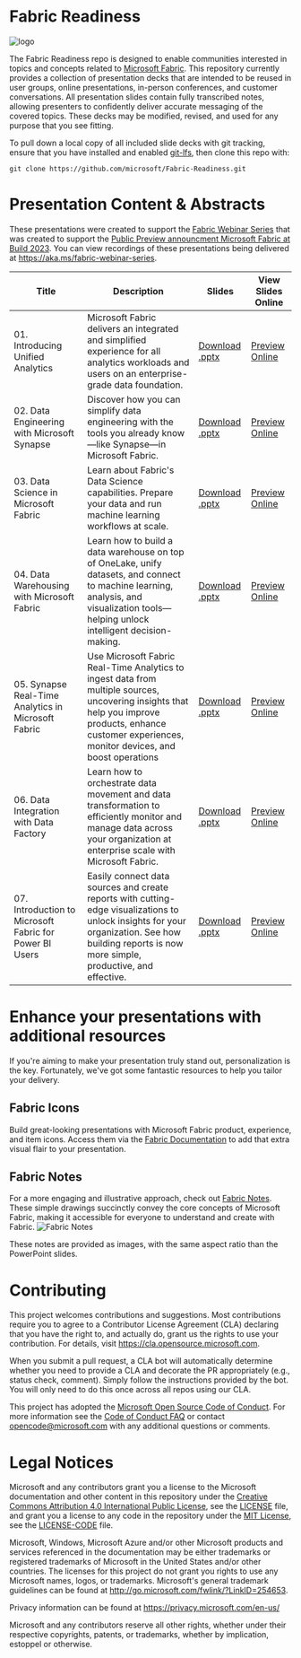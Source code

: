 # Fabric Readiness

![logo](./assets/logo.png)

The Fabric Readiness repo is designed to enable communities interested in topics and concepts related to [Microsoft Fabric](https://www.microsoft.com/en/microsoft-fabric/). This repository currently provides a collection of presentation decks that are intended to be reused in user groups, online presentations, in-person conferences, and customer conversations. All presentation slides contain fully transcribed notes, allowing presenters to confidently deliver accurate messaging of the covered topics. These decks may be modified, revised, and used for any purpose that you see fitting.   

To pull down a local copy of all included slide decks with git tracking, ensure that you have installed and enabled [git-lfs](https://git-lfs.com/), then clone this repo with:

```
git clone https://github.com/microsoft/Fabric-Readiness.git
```

# Presentation Content & Abstracts

These presentations were created to support the [Fabric Webinar Series](https://aka.ms/fabric-webinar-series) that was created to support the [Public Preview announcment Microsoft Fabric at Build 2023](https://azure.microsoft.com/blog/introducing-microsoft-fabric-data-analytics-for-the-era-of-ai/).  You can view recordings of these presentations being delivered at https://aka.ms/fabric-webinar-series.

| Title                                                   | Description                                                                                                                                                                                            | Slides                                                                                                         | View Slides Online                                                                                                                                                                                                    |
| ------------------------------------------------------- | ------------------------------------------------------------------------------------------------------------------------------------------------------------------------------------------------------ | -------------------------------------------------------------------------------------------------------------- | --------------------------------------------------------------------------------------------------------------------------------------------------------------------------------------------------------------------- |
| 01. Introducing Unified Analytics                       | Microsoft Fabric delivers an integrated and simplified experience for all analytics workloads and users on an enterprise-grade data foundation.                                                        | [Download .pptx](./presentations/01.%20Introducing%20Unified%20Analytics.pptx)                                 | [Preview Online](https://view.officeapps.live.com/op/view.aspx?src=https://github.com/microsoft/Fabric-Readiness/raw/main/presentations/01.%20Introducing%20Unified%20Analytics.pptx)                                 |
| 02. Data Engineering with Microsoft Synapse             | Discover how you can simplify data engineering with the tools you already know—like Synapse—in Microsoft Fabric.                                                                                       | [Download .pptx](./presentations/02.%20Data%20Engineering%20with%20Microsoft%20Synapse.pptx)                   | [Preview Online](https://view.officeapps.live.com/op/view.aspx?src=https://github.com/microsoft/Fabric-Readiness/raw/main/presentations/02.%20Data%20Engineering%20with%20Microsoft%20Synapse.pptx)                   |
| 03. Data Science in Microsoft Fabric                    | Learn about Fabric's Data Science capabilities. Prepare your data and run machine learning workflows at scale.                                                                                         | [Download .pptx](./presentations/03.%20Data%20Science%20in%20Microsoft%20Fabric.pptx)                          | [Preview Online](https://view.officeapps.live.com/op/view.aspx?src=https://github.com/microsoft/Fabric-Readiness/raw/main/presentations/03.%20Data%20Science%20in%20Microsoft%20Fabric.pptx)                          |
| 04. Data Warehousing with Microsoft Fabric              | Learn how to build a data warehouse on top of OneLake, unify datasets, and connect to machine learning, analysis, and visualization tools—helping unlock intelligent decision-making.                  | [Download .pptx](./presentations/04.%20Data%20Warehousing%20with%20Microsoft%20Fabric.pptx)                    | [Preview Online](https://view.officeapps.live.com/op/view.aspx?src=https://github.com/microsoft/Fabric-Readiness/raw/main/presentations/04.%20Data%20Warehousing%20with%20Microsoft%20Fabric.pptx)                    |
| 05. Synapse Real-Time Analytics in Microsoft Fabric     | Use Microsoft Fabric Real-Time Analytics to ingest data from multiple sources, uncovering insights that help you improve products, enhance customer experiences, monitor devices, and boost operations | [Download .pptx](./presentations/05.%20Synapse%20Real-Time%20Analytics%20in%20Microsoft%20Fabric.pptx)         | [Preview Online](https://view.officeapps.live.com/op/view.aspx?src=https://github.com/microsoft/Fabric-Readiness/raw/main/presentations/05.%20Synapse%20Real-Time%20Analytics%20in%20Microsoft%20Fabric.pptx)         |
| 06. Data Integration with Data Factory                  | Learn how to orchestrate data movement and data transformation to efficiently monitor and manage data across your organization at enterprise scale with Microsoft Fabric.                              | [Download .pptx](./presentations/06.%20Data%20Integration%20with%20Data%20Factory.pptx)                        | [Preview Online](https://view.officeapps.live.com/op/view.aspx?src=https://github.com/microsoft/Fabric-Readiness/raw/main/presentations/06.%20Data%20Integration%20with%20Data%20Factory.pptx)                        |
| 07. Introduction to Microsoft Fabric for Power BI Users | Easily connect data sources and create reports with cutting-edge visualizations to unlock insights for your organization. See how building reports is now more simple, productive, and effective.      | [Download .pptx](./presentations/07.%20Introduction%20to%20Microsoft%20Fabric%20for%20Power%20BI%20Users.pptx) | [Preview Online](https://view.officeapps.live.com/op/view.aspx?src=https://github.com/microsoft/Fabric-Readiness/raw/main/presentations/07.%20Introduction%20to%20Microsoft%20Fabric%20for%20Power%20BI%20Users.pptx) |

# Enhance your presentations with additional resources

If you're aiming to make your presentation truly stand out, personalization is the key. Fortunately, we've got some fantastic resources to help you tailor your delivery.

## Fabric Icons

Build great-looking presentations with Microsoft Fabric product, experience, and item icons. Access them via the [Fabric Documentation](https://aka.ms/fabricicons) to add that extra visual flair to your presentation.

## Fabric Notes

For a more engaging and illustrative approach, check out [Fabric Notes](https://aka.ms/fabricnotes). These simple drawings succinctly convey the core concepts of Microsoft Fabric, making it accessible for everyone to understand and create with Fabric.
![Fabric Notes](https://microsoft.github.io/fabricnotes/images/notes/01-welcome.png)

These notes are provided as images, with the same aspect ratio than the PowerPoint slides.

# Contributing

This project welcomes contributions and suggestions. Most contributions require you to agree to a
Contributor License Agreement (CLA) declaring that you have the right to, and actually do, grant us
the rights to use your contribution. For details, visit https://cla.opensource.microsoft.com.

When you submit a pull request, a CLA bot will automatically determine whether you need to provide
a CLA and decorate the PR appropriately (e.g., status check, comment). Simply follow the instructions
provided by the bot. You will only need to do this once across all repos using our CLA.

This project has adopted the [Microsoft Open Source Code of Conduct](https://opensource.microsoft.com/codeofconduct/).
For more information see the [Code of Conduct FAQ](https://opensource.microsoft.com/codeofconduct/faq/) or
contact [opencode@microsoft.com](mailto:opencode@microsoft.com) with any additional questions or comments.

# Legal Notices

Microsoft and any contributors grant you a license to the Microsoft documentation and other content
in this repository under the [Creative Commons Attribution 4.0 International Public License](https://creativecommons.org/licenses/by/4.0/legalcode),
see the [LICENSE](LICENSE) file, and grant you a license to any code in the repository under the [MIT License](https://opensource.org/licenses/MIT), see the
[LICENSE-CODE](LICENSE-CODE) file.

Microsoft, Windows, Microsoft Azure and/or other Microsoft products and services referenced in the documentation
may be either trademarks or registered trademarks of Microsoft in the United States and/or other countries.
The licenses for this project do not grant you rights to use any Microsoft names, logos, or trademarks.
Microsoft's general trademark guidelines can be found at http://go.microsoft.com/fwlink/?LinkID=254653.

Privacy information can be found at https://privacy.microsoft.com/en-us/

Microsoft and any contributors reserve all other rights, whether under their respective copyrights, patents,
or trademarks, whether by implication, estoppel or otherwise.
